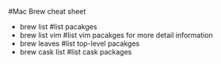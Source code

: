 #Mac Brew cheat sheet

* brew list      #list pacakges
* brew list vim  #list vim pacakges for more detail information
* brew leaves    #list top-level pacakges
* brew cask list #list cask packages

